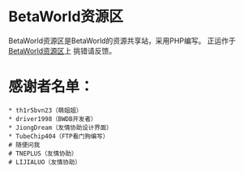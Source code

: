 # BetaWorld资源区
BetaWorld资源区是BetaWorld的资源共享站，采用PHP编写。
正运作于[BetaWorld资源区]上
挑错请反馈。

# 感谢者名单：

    * th1r5bvn23（萌姐姐）
    * driver1998（BWDB开发者）
    * JiongDream（友情协助设计界面）
    * TubeChip404（FTP看门狗编写）
    # 随便问我
    # TNEPLUS（友情协助）
    # LIJIALUO（友情协助）


[BetaWorld资源区]:https://download.betaworld.cn

